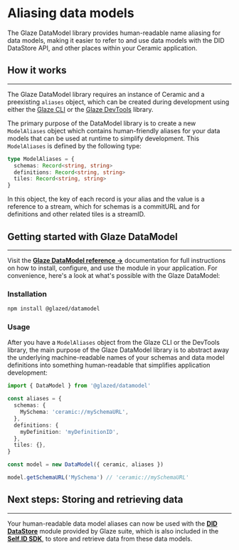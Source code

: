 # **Aliasing data models**

The Glaze DataModel library provides human-readable name aliasing for data models, making it easier to refer to and use data models with the DID DataStore API, and other places within your Ceramic application.

## **How it works**

---

The Glaze DataModel library requires an instance of Ceramic and a preexisting `aliases` object, which can be created during development using either the [Glaze CLI](deploy-from-cli.md) or the [Glaze DevTools](development.md) library.

The primary purpose of the DataModel library is to create a new `ModelAliases` object which contains human-friendly aliases for your data models that can be used at runtime to simplify development. This `ModelAliases` is defined by the following type:

```ts
type ModelAliases = {
  schemas: Record<string, string>
  definitions: Record<string, string>
  tiles: Record<string, string>
}
```

In this object, the key of each record is your alias and the value is a reference to a stream, which for schemas is a commitURL and for definitions and other related tiles is a streamID.

## **Getting started with Glaze DataModel**

---

Visit the [**Glaze DataModel reference →**](../../reference/glaze/modules/datamodel.md) documentation for full instructions on how to install, configure, and use the module in your application. For convenience, here's a look at what's possible with the Glaze DataModel:

### **Installation**

```sh
npm install @glazed/datamodel
```

### **Usage**

After you have a `ModelAliases` object from the Glaze CLI or the DevTools library, the main purpose of the Glaze DataModel library is to abstract away the underlying machine-readable names of your schemas and data model definitions into something human-readable that simplifies application development:

```ts
import { DataModel } from '@glazed/datamodel'

const aliases = {
  schemas: {
    MySchema: 'ceramic://mySchemaURL',
  },
  definitions: {
    myDefinition: 'myDefinitionID',
  },
  tiles: {},
}

const model = new DataModel({ ceramic, aliases })

model.getSchemaURL('MySchema') // 'ceramic://mySchemaURL'
```

## **Next steps: Storing and retrieving data**

---

Your human-readable data model aliases can now be used with the [**DID DataStore**](did-datastore.md) module provided by Glaze suite, which is also included in the [**Self.ID SDK**](../../reference/self-id/index.md), to store and retrieve data from these data models.
